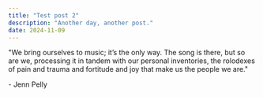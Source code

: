 ```yaml
---
title: "Test post 2"
description: "Another day, another post."
date: 2024-11-09
---
```


"We bring ourselves to music; it’s the only way. The song is there, but so are we, processing it in tandem with our personal inventories, the rolodexes of pain and trauma and fortitude and joy that make us the people we are."

\- Jenn Pelly